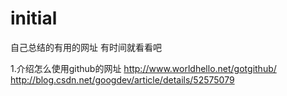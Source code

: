 # initial
自己总结的有用的网址
有时间就看看吧

1.介绍怎么使用github的网址
http://www.worldhello.net/gotgithub/
http://blog.csdn.net/googdev/article/details/52575079
